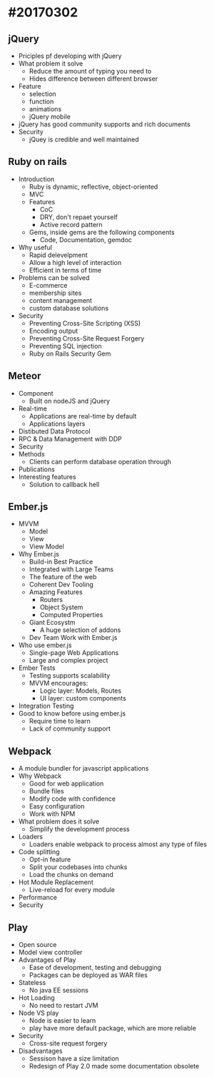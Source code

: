 # #20170302

## jQuery
* Priciples pf developing with jQuery
* What problem it solve
	* Reduce the amount of typing you need to
	* Hides difference between different browser 
* Feature
	* selection
	* function
	* animations
	* jQuery mobile
* jQuery has good community supports and rich documents
* Security
	* jQuey is credible and well maintained

## Ruby on rails
* Introduction
	* Ruby is dynamic, reflective, object-oriented
	* MVC 
	* Features
		* CoC
		* DRY, don't repaet yourself
		* Active record pattern
	* Gems, inside gems are the following components
		* Code, Documentation, gemdoc
* Why useful
	* Rapid delevelpment
	* Allow a high level of interaction
	* Efficient in terms of time
* Problems can be solved
	* E-commerce
	* membership sites
	* content management
	* custom database solutions
* Security
	* Preventing Cross-Site Scripting (XSS)
	* Encoding output
	* Preventing Cross-Site Request Forgery
	* Preventing SQL injection
	* Ruby on Rails Security Gem

## Meteor
* Component
	* Built on nodeJS and jQuery
* Real-time
	* Applications are real-time by default
	* Applications layers
* Distibuted Data Protocol
* RPC & Data Management with DDP
* Security
* Methods
	* Clients can perform database operation through
* Publications
* Interesting features
	* Solution to callback hell

## Ember.js
* MVVM
	* Model
	* View
	* View Model
* Why Ember.js
	* Build-in Best Practice
	* Integrated with Large Teams
	* The feature of the web
	* Coherent Dev Tooling
	* Amazing Features
		* Routers
		* Object System
		* Computed Properties
	* Giant Ecosystm
		* A huge selection of addons
	* Dev Team Work with Ember.js
* Who use ember.js
	* Single-page Web Applications
	* Large and complex project
* Ember Tests
	* Testing supports scalability
	* MVVM encourages:
		* Logic layer: Models, Routes
		* UI layer: custom components
* Integration Testing
* Good to know before using ember.js
	* Require time to learn
	* Lack of community support

## Webpack
* A module bundler for javascript applications
* Why Webpack
	* Good for web application
	* Bundle files
	* Modify code with confidence
	* Easy configuration
	* Work with NPM 
* What problem does it solve
	* Simplify the development process
* Loaders 
	* Loaders enable webpack to process almost any type of files
* Code splitting
	* Opt-in feature
	* Split your codebases into chunks
	* Load the chunks on demand
* Hot Module Replacement
	* Live-reload for every module
* Performance
* Security

## Play 
* Open source
* Model view controller 
* Advantages of Play
	* Ease of development, testing and debugging
	* Packages can be deployed as WAR files
* Stateless
	* No java EE sessions
* Hot Loading
	* No need to restart JVM
* Node VS play
	* Node is easier to learn
	* play have more default package, which are more reliable
* Security
	* Cross-site request forgery 
* Disadvantages
	* Sessison have a size limitation
	* Redesign of Play 2.0 made some documentation obsolete

